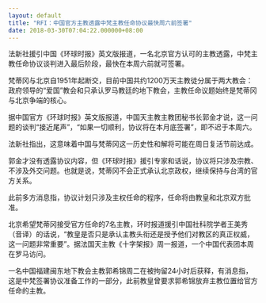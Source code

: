 ```yaml
---
layout: default
title: "RFI：中国官方主教透露中梵主教任命协议最快周六前签署"
date: 2018-03-30T07:04:22.000000+08:00
---
```


法新社援引中国《环球时报》英文版报道，一名北京官方认可的主教透露，中梵主教任命协议谈判进入最后阶段，最快在本周六前就可签署。

梵蒂冈与北京自1951年起断交，目前中国共约1200万天主教徒分属于两大教会：政府领导的“爱国”教会和只承认罗马教廷的地下教会，主教任命议题始终是梵蒂冈与北京争端的核心。

据中国官方《环球时报》英文版报道，中国天主教主教团秘书长郭金才说，这一问题的谈判“接近尾声”，“如果一切顺利，协议将在本月底签署”，即不迟于本周六。

法新社指出，这意味着中国与梵蒂冈这一历史性和解将可能在周日复活节前达成。

郭金才没有透露协议内容，但《环球时报》援引专家和话说，协议将只涉及宗教、不涉及外交问题。也就是说，梵蒂冈不会正式承认北京政权，继续保持与台湾的官方关系。

此前多方消息指，协议计划只涉及主权任命的程序，任命将由教皇和北京双方批准。

北京希望梵蒂冈接受官方任命的7名主教，环时报道援引中国社科院学者王美秀（音译）的话说，“教皇是否只是承认主教头衔还是授予他们对教区的真正权威，这一问题非常重要”。据法国天主教《十字架报》周一报道，一个中国代表团本周在罗马访问。

一名中国福建闽东地下教会主教郭希锦周二在被拘留24小时后获释，有消息指，这是中梵签署协议准备工作的一部分，此前教皇曾要求郭希锦放弃主教位置给官方任命的主教。

